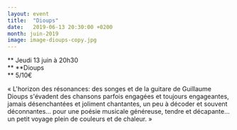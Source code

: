 ```yaml
---
layout: event
title:  "Dioups"
date:   2019-06-13 20:30:00 +0200
month: juin-2019
image: image-dioups-copy.jpg
---
```


**
  Jeudi 13 juin à 20h30  
** **Dioups  
** 5/10€

« L'horizon des résonances: des songes et de la guitare de Guillaume Dioups s'évadent des chansons parfois engagées et toujours engageantes, jamais désenchantées et joliment chantantes, un peu à décoder et souvent déconnantes... pour une poésie musicale généreuse, tendre et décapante... un petit voyage plein de couleurs et de chaleur. »